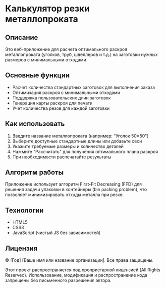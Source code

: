# Калькулятор резки металлопроката


## Описание

Это веб-приложение для расчета оптимального раскроя металлопроката (уголков, труб, швеллеров и т.д.) на заготовки нужных размеров с минимальными отходами.

## Основные функции

- Расчет количества стандартных заготовок для выполнения заказа
- Оптимизация раскроя с минимальными отходами
- Поддержка пользовательских длин заготовок
- Генерация карты раскроя для печати
- Учет количества резов для каждой заготовки

## Как использовать

1. Введите название металлопроката (например: "Уголок 50×50")
2. Выберите доступные стандартные длины или добавьте свои
3. Укажите требуемые размеры и количество деталей
4. Нажмите "Рассчитать" для получения оптимального плана раскроя
5. При необходимости распечатайте результаты

## Алгоритм работы

Приложение использует алгоритм First-Fit Decreasing (FFD) для решения задачи упаковки в контейнеры (bin packing problem), что позволяет минимизировать отходы металла при резке.

## Технологии

- HTML5
- CSS3
- JavaScript (чистый JS без зависимостей)

## Лицензия

© [Год] [Ваше имя или название организации]. Все права защищены.

Этот проект распространяется под проприетарной лицензией (All Rights Reserved). 
Использование, модификация и распространение кода запрещены без письменного разрешения автора.
